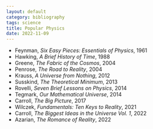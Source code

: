 ```yaml
---
layout: default
category: bibliography
tags: science
title: Popular Physics
date: 2022-11-09
---
```


* Feynman, *Six Easy Pieces: Essentials of Physics*, 1961
* Hawking, *A Brief History of Time*, 1988
* Greene, *The Fabric of the Cosmos*, 2004
* Penrose, *The Road to Reality*, 2004
* Krauss, *A Universe from Nothing*, 2012
* Susskind, *The Theoretical Minimum*, 2013
* Rovelli, *Seven Brief Lessons on Physics*, 2014
* Tegmark, *Our Mathematical Universe*, 2014
* Carroll, *The Big Picture*, 2017
* Wilczek, *Fundamentals: Ten Keys to Reality*, 2021
* Carroll, *The Biggest Ideas in the Universe Vol. 1*, 2022
* Azarian, *The Romance of Reality*, 2022

